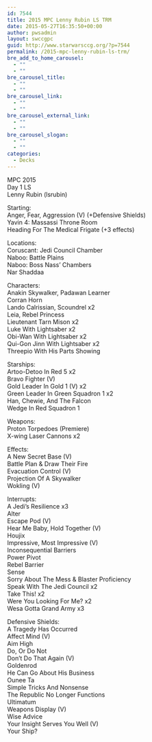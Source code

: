 ```yaml
---
id: 7544
title: 2015 MPC Lenny Rubin LS TRM
date: 2015-05-27T16:35:50+00:00
author: pwsadmin
layout: swccgpc
guid: http://www.starwarsccg.org/?p=7544
permalink: /2015-mpc-lenny-rubin-ls-trm/
bre_add_to_home_carousel:
  - ""
  - ""
bre_carousel_title:
  - ""
  - ""
bre_carousel_link:
  - ""
  - ""
bre_carousel_external_link:
  - ""
  - ""
bre_carousel_slogan:
  - ""
  - ""
categories:
  - Decks
---
```

MPC 2015  
Day 1 LS  
Lenny Rubin (lsrubin)

Starting:  
Anger, Fear, Aggression (V) (+Defensive Shields)  
Yavin 4: Massassi Throne Room  
Heading For The Medical Frigate (+3 effects)

Locations:  
Coruscant: Jedi Council Chamber  
Naboo: Battle Plains  
Naboo: Boss Nass&#8217; Chambers  
Nar Shaddaa

Characters:  
Anakin Skywalker, Padawan Learner  
Corran Horn  
Lando Calrissian, Scoundrel x2  
Leia, Rebel Princess  
Lieutenant Tarn Mison x2  
Luke With Lightsaber x2  
Obi-Wan With Lightsaber x2  
Qui-Gon Jinn With Lightsaber x2  
Threepio With His Parts Showing

Starships:  
Artoo-Detoo In Red 5 x2  
Bravo Fighter (V)  
Gold Leader In Gold 1 (V) x2  
Green Leader In Green Squadron 1 x2  
Han, Chewie, And The Falcon  
Wedge In Red Squadron 1

Weapons:  
Proton Torpedoes (Premiere)  
X-wing Laser Cannons x2

Effects:  
A New Secret Base (V)  
Battle Plan & Draw Their Fire  
Evacuation Control (V)  
Projection Of A Skywalker  
Wokling (V)

Interrupts:  
A Jedi&#8217;s Resilience x3  
Alter  
Escape Pod (V)  
Hear Me Baby, Hold Together (V)  
Houjix  
Impressive, Most Impressive (V)  
Inconsequential Barriers  
Power Pivot  
Rebel Barrier  
Sense  
Sorry About The Mess & Blaster Proficiency  
Speak With The Jedi Council x2  
Take This! x2  
Were You Looking For Me? x2  
Wesa Gotta Grand Army x3

Defensive Shields:  
A Tragedy Has Occurred  
Affect Mind (V)  
Aim High  
Do, Or Do Not  
Don&#8217;t Do That Again (V)  
Goldenrod  
He Can Go About His Business  
Ounee Ta  
Simple Tricks And Nonsense  
The Republic No Longer Functions  
Ultimatum  
Weapons Display (V)  
Wise Advice  
Your Insight Serves You Well (V)  
Your Ship?